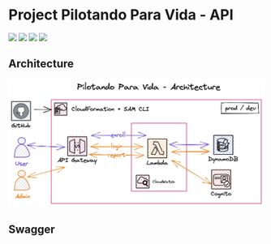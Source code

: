 # Project Pilotando Para Vida - API

[![](https://img.shields.io/badge/Amazon_AWS-232F3E?style=for-the-badge&logo=amazon-aws&labelColor=white&logoColor=yellow&color=yellow)](https://aws.amazon.com/)
[![](https://img.shields.io/badge/serverless-layers?style=for-the-badge&logo=serverless&labelColor=white&color=red&)](https://www.serverless.com/) 
[![](https://img.shields.io/badge/Python-3776AB?style=for-the-badge&logo=python&labelColor=white)](https://www.python.org/)
[![](https://img.shields.io/badge/JavaScript-232F3E?style=for-the-badge&logo=javascript&labelColor=white&color=yellow)](https://www.python.org/)

## Architecture

[![Architecture](./doc/ppv-arch.png)](https://excalidraw.com/#json=Ct5O1g_AMBce80oEvxMt7,gkoBvAhNA2bdQsAXS-nq7w)


## Swagger

